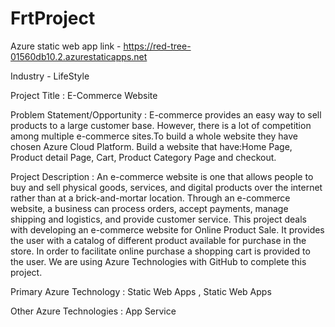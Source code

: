 # FrtProject

Azure static web app link - https://red-tree-01560db10.2.azurestaticapps.net

Industry - LifeStyle

Project Title : E-Commerce Website 

Problem Statement/Opportunity : E-commerce provides an easy way to sell products to a large customer base. 
However, there is a lot of competition among multiple e-commerce sites.To build a whole website they have chosen Azure 
Cloud Platform. Build a website that have:Home Page, Product detail Page, Cart, Product Category Page and checkout.


Project Description : An e-commerce website is one that allows people to buy and sell physical goods,
services, and digital products over the internet rather than at a brick-and-mortar location. 
Through an e-commerce website, a business can process orders, accept payments, manage shipping and logistics, 
and provide customer service.  This project deals with developing an e-commerce website for Online Product Sale.
It provides the user with a catalog of different product available for purchase in the store. 
In order to facilitate online purchase a shopping cart is provided to the user. We are using Azure 
Technologies with GitHub to complete this project.


Primary Azure Technology : Static Web Apps , Static Web Apps 

Other Azure Technologies : App Service
